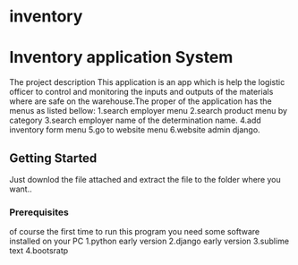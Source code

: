 # inventory
# Inventory application System
The project description 
This application is an app which is help the logistic officer to control and monitoring 
the inputs and outputs of the materials where are safe on the warehouse.The proper of the application
has the menus as listed bellow:
1.search employer menu
2.search product menu by category
3.search employer name of the determination name.
4.add inventory form menu
5.go to website menu
6.website admin django.

## Getting Started
Just downlod the file attached and extract the file to the folder where you want..

### Prerequisites
of course the first time to run this program you need some software installed on your PC
1.python early version
2.django early version
3.sublime text
4.bootsratp
